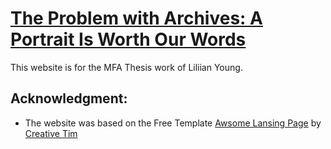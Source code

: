 # [The Problem with Archives: A Portrait Is Worth Our Words](https://sebastian-bn-zaydan.github.io/Portrait-Worth-Our-Words/)

This website is for the MFA Thesis work of Liliian Young. 

## Acknowledgment:

+ The website was based on the Free Template [Awsome Lansing Page](http://demos.creative-tim.com/landing-page) by [Creative Tim](http://www.creative-tim.com)
